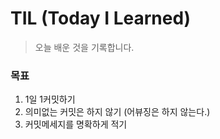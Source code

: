 # TIL (Today I Learned)
> 오늘 배운 것을 기록합니다. 

### 목표
1. 1일 1커밋하기
2. 의미없는 커밋은 하지 않기 (어뷰징은 하지 않는다.)
3. 커밋메세지를 명확하게 적기

